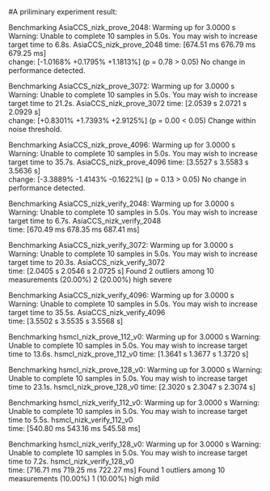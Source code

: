 #A priliminary experiment result:

Benchmarking AsiaCCS_nizk_prove_2048: Warming up for 3.0000 s
Warning: Unable to complete 10 samples in 5.0s. You may wish to increase target time to 6.8s.
AsiaCCS_nizk_prove_2048 time:   [674.51 ms 676.79 ms 679.25 ms]                                  
                        change: [-1.0168% +0.1795% +1.1813%] (p = 0.78 > 0.05)
                        No change in performance detected.

Benchmarking AsiaCCS_nizk_prove_3072: Warming up for 3.0000 s
Warning: Unable to complete 10 samples in 5.0s. You may wish to increase target time to 21.2s.
AsiaCCS_nizk_prove_3072 time:   [2.0539 s 2.0721 s 2.0929 s]                                     
                        change: [+0.8301% +1.7393% +2.9125%] (p = 0.00 < 0.05)
                        Change within noise threshold.

Benchmarking AsiaCCS_nizk_prove_4096: Warming up for 3.0000 s
Warning: Unable to complete 10 samples in 5.0s. You may wish to increase target time to 35.7s.
AsiaCCS_nizk_prove_4096 time:   [3.5527 s 3.5583 s 3.5636 s]                                     
                        change: [-3.3889% -1.4143% -0.1622%] (p = 0.13 > 0.05)
                        No change in performance detected.

Benchmarking AsiaCCS_nizk_verify_2048: Warming up for 3.0000 s
Warning: Unable to complete 10 samples in 5.0s. You may wish to increase target time to 6.7s.
AsiaCCS_nizk_verify_2048                                                                          
                        time:   [670.49 ms 678.35 ms 687.41 ms]

Benchmarking AsiaCCS_nizk_verify_3072: Warming up for 3.0000 s
Warning: Unable to complete 10 samples in 5.0s. You may wish to increase target time to 20.3s.
AsiaCCS_nizk_verify_3072                                                                          
                        time:   [2.0405 s 2.0546 s 2.0725 s]
Found 2 outliers among 10 measurements (20.00%)
  2 (20.00%) high severe

Benchmarking AsiaCCS_nizk_verify_4096: Warming up for 3.0000 s
Warning: Unable to complete 10 samples in 5.0s. You may wish to increase target time to 35.5s.
AsiaCCS_nizk_verify_4096                                                                          
                        time:   [3.5502 s 3.5535 s 3.5568 s]

Benchmarking hsmcl_nizk_prove_112_v0: Warming up for 3.0000 s
Warning: Unable to complete 10 samples in 5.0s. You may wish to increase target time to 13.6s.
hsmcl_nizk_prove_112_v0 time:   [1.3641 s 1.3677 s 1.3720 s]                                     

Benchmarking hsmcl_nizk_prove_128_v0: Warming up for 3.0000 s
Warning: Unable to complete 10 samples in 5.0s. You may wish to increase target time to 23.1s.
hsmcl_nizk_prove_128_v0 time:   [2.3020 s 2.3047 s 2.3074 s]                                     

Benchmarking hsmcl_nizk_verify_112_v0: Warming up for 3.0000 s
Warning: Unable to complete 10 samples in 5.0s. You may wish to increase target time to 5.5s.
hsmcl_nizk_verify_112_v0                                                                          
                        time:   [540.80 ms 543.16 ms 545.58 ms]

Benchmarking hsmcl_nizk_verify_128_v0: Warming up for 3.0000 s
Warning: Unable to complete 10 samples in 5.0s. You may wish to increase target time to 7.2s.
hsmcl_nizk_verify_128_v0                                                                          
                        time:   [716.71 ms 719.25 ms 722.27 ms]
Found 1 outliers among 10 measurements (10.00%)
  1 (10.00%) high mild